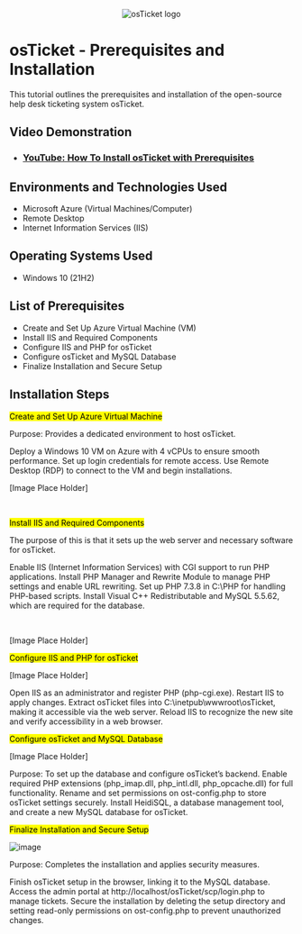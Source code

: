 <p align="center">
<img src="https://i.imgur.com/Clzj7Xs.png" alt="osTicket logo"/>
</p>

<h1>osTicket - Prerequisites and Installation</h1>
This tutorial outlines the prerequisites and installation of the open-source help desk ticketing system osTicket.<br />


<h2>Video Demonstration</h2>

- ### [YouTube: How To Install osTicket with Prerequisites](https://www.youtube.com)

<h2>Environments and Technologies Used</h2>

- Microsoft Azure (Virtual Machines/Computer)
- Remote Desktop
- Internet Information Services (IIS)

<h2>Operating Systems Used</h2>

- Windows 10</b> (21H2)

<h2>List of Prerequisites</h2>

- Create and Set Up Azure Virtual Machine (VM)
- Install IIS and Required Components 
- Configure IIS and PHP for osTicket
- Configure osTicket and MySQL Database
- Finalize Installation and Secure Setup

<h2>Installation Steps</h2>
</p>
<p>
<mark>Create and Set Up Azure Virtual Machine</mark>

Purpose: Provides a dedicated environment to host osTicket.

Deploy a Windows 10 VM on Azure with 4 vCPUs to ensure smooth performance.
Set up login credentials for remote access.
Use Remote Desktop (RDP) to connect to the VM and begin installations.
</p>

[Image Place Holder]

<br />
<p>
  
<mark>Install IIS and Required Components</mark>

The purpose of this is that it sets up the web server and necessary software for osTicket.

Enable IIS (Internet Information Services) with CGI support to run PHP applications.
Install PHP Manager and Rewrite Module to manage PHP settings and enable URL rewriting.
Set up PHP 7.3.8 in C:\PHP for handling PHP-based scripts.
Install Visual C++ Redistributable and MySQL 5.5.62, which are required for the database.
</p>
<br />

[Image Place Holder]

<mark>Configure IIS and PHP for osTicket</mark>

[Image Place Holder]

Open IIS as an administrator and register PHP (php-cgi.exe).
Restart IIS to apply changes.
Extract osTicket files into C:\inetpub\wwwroot\osTicket, making it accessible via the web server.
Reload IIS to recognize the new site and verify accessibility in a web browser.

<p>
  
<mark>Configure osTicket and MySQL Database</mark>

[Image Place Holder]

Purpose: To set up the database and configure osTicket’s backend.
Enable required PHP extensions (php_imap.dll, php_intl.dll, php_opcache.dll) for full functionality.
Rename and set permissions on ost-config.php to store osTicket settings securely.
Install HeidiSQL, a database management tool, and create a new MySQL database for osTicket.
<p>

<mark>Finalize Installation and Secure Setup</mark>

![image](https://github.com/user-attachments/assets/2769febd-c07c-4892-87b9-435547a4f2fb)

Purpose: Completes the installation and applies security measures.

Finish osTicket setup in the browser, linking it to the MySQL database.
Access the admin portal at http://localhost/osTicket/scp/login.php to manage tickets.
Secure the installation by deleting the setup directory and setting read-only permissions on ost-config.php to prevent unauthorized changes.
  
<br />
